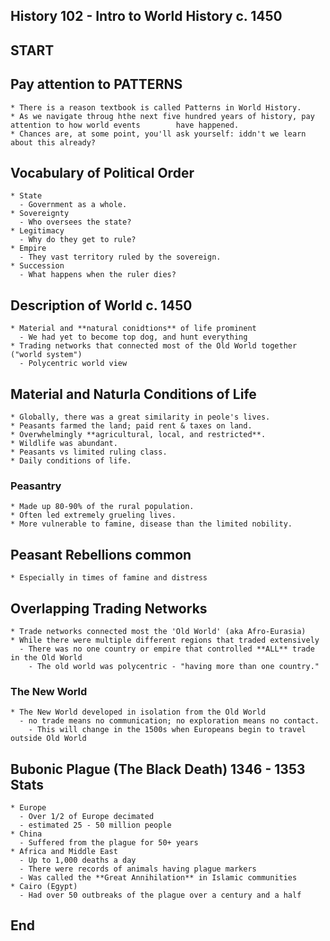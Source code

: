 ## History 102 - Intro to World History c. 1450

## START

## Pay attention to PATTERNS
    
    * There is a reason textbook is called Patterns in World History.
    * As we navigate throug hthe next five hundred years of history, pay attention to how world events        have happened.
    * Chances are, at some point, you'll ask yourself: iddn't we learn about this already?

## Vocabulary of Political Order
    
    * State
      - Government as a whole.
    * Sovereignty
      - Who oversees the state?
    * Legitimacy
      - Why do they get to rule?
    * Empire
      - They vast territory ruled by the sovereign.
    * Succession
      - What happens when the ruler dies?

## Description of World c. 1450
    
    * Material and **natural conidtions** of life prominent
      - We had yet to become top dog, and hunt everything
    * Trading networks that connected most of the Old World together ("world system")
      - Polycentric world view

## Material and Naturla Conditions of Life
    
    * Globally, there was a great similarity in peole's lives.
    * Peasants farmed the land; paid rent & taxes on land.
    * Overwhelmingly **agricultural, local, and restricted**.
    * Wildlife was abundant.
    * Peasants vs limited ruling class.
    * Daily conditions of life.

### Peasantry

    * Made up 80-90% of the rural population.
    * Often led extremely grueling lives.
    * More vulnerable to famine, disease than the limited nobility.

## Peasant Rebellions common
    
    * Especially in times of famine and distress

## Overlapping Trading Networks
    
    * Trade networks connected most the 'Old World' (aka Afro-Eurasia)
    * While there were multiple different regions that traded extensively 
      - There was no one country or empire that controlled **ALL** trade in the Old World
        - The old world was polycentric - "having more than one country."

### The New World

    * The New World developed in isolation from the Old World
      - no trade means no communication; no exploration means no contact.
        - This will change in the 1500s when Europeans begin to travel outside Old World

## Bubonic Plague (The Black Death) 1346 - 1353 Stats
    * Europe
      - Over 1/2 of Europe decimated
      - estimated 25 - 50 million people
    * China
      - Suffered from the plague for 50+ years
    * Africa and Middle East
      - Up to 1,000 deaths a day
      - There were records of animals having plague markers
      - Was called the **Great Annihilation** in Islamic communities
    * Cairo (Egypt)
      - Had over 50 outbreaks of the plague over a century and a half

## End
